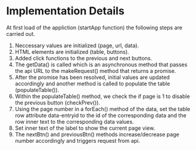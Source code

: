 # Implementation Details

At first load of the appliction (startApp function) the following steps are carried out.

1.  Neccessary values are initialized (page, url, data).
2.  HTML elements are initialized (table, buttons).
3.  Added click functions to the previous and next buttons.
4.  The getData() is called which is an asynchronous method that passes the api URL to the makeRequest() method that returns a promise.
5.  After the promise has been resolved, initial values are updated accordingly and another method is called to populate the table (populateTable()).
6.  Within the populateTable() method, we check the if page is 1 to disable the previous button (checkPrev()).
7.  Using the page number in a forEach() method of the data, set the table row attribute data-entryid to the id of the corresponding data and the row inner text to the corresponding data values.
8.  Set inner text of the label to show the current page view.
9.  The nextBtn() and previousBtn() methods increase/decrease page number accordingly and triggers request from api.
